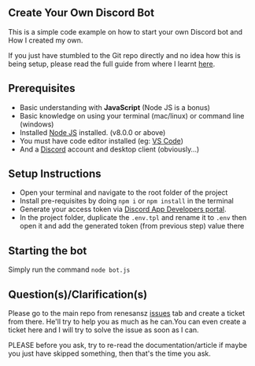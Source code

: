 ## Create Your Own Discord Bot

This is a simple code example on how to start your own Discord bot and How I created my own.

If you just have stumbled to the Git repo directly and no idea how this is being setup, please read the full guide from where I learnt [here](https://medium.com/davao-js/2019-tutorial-creating-your-first-simple-discord-bot-47fc836a170b).

## Prerequisites

- Basic understanding with **JavaScript** (Node JS is a bonus)
- Basic knowledge on using your terminal (mac/linux) or command line (windows)
- Installed [Node JS](https://nodejs.org/en/) installed. (v8.0.0 or above)
- You must have code editor installed (eg: [VS Code](https://sublimetext.com/))
- And a [Discord](https://discordapp.com/) account and desktop client (obviously…)

## Setup Instructions

- Open your terminal and navigate to the root folder of the project
- Install pre-requisites by doing `npm i` or `npm install` in the terminal
- Generate your access token via [Discord App Developers portal](https://discordapp.com/developers/applications/).
- In the project folder, duplicate the `.env.tpl` and rename it to `.env` then open it and add the generated token (from previous step) value there

## Starting the bot

Simply run the command `node bot.js`

## Question(s)/Clarification(s)

Please go to the main repo from renesansz [issues](https://github.com/renesansz/discord-greeter-bot/issues) tab and create a ticket from there. He'll try to help you as much as he can.You can even create a ticket here and I will try to solve the issue as soon as I can.

PLEASE before you ask, try to re-read the documentation/article if maybe you just have skipped something, then that's the time you ask.
